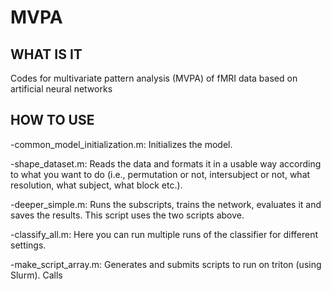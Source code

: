 # MVPA

## WHAT IS IT
Codes for multivariate pattern analysis (MVPA) of fMRI data based on artificial neural networks

## HOW TO USE

-common_model_initialization.m: Initializes the model.

-shape_dataset.m: Reads the data and formats it in a usable way according to what you want to do (i.e., permutation or not, intersubject or not, what resolution, what subject, what block etc.).

-deeper_simple.m: Runs the subscripts, trains the network, evaluates it and saves the results. This script uses the two scripts above.

-classify_all.m: Here you can run multiple runs of the classifier for different settings.

-make_script_array.m: Generates and submits scripts to run on triton (using Slurm). Calls 
